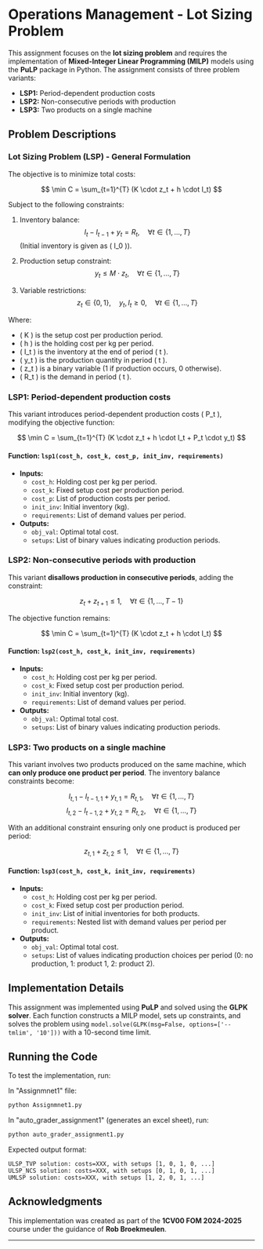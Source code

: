 # Operations Management - Lot Sizing Problem

This assignment focuses on the **lot sizing problem** and requires the implementation of **Mixed-Integer Linear Programming (MILP)** models using the **PuLP** package in Python. The assignment consists of three problem variants:

- **LSP1:** Period-dependent production costs
- **LSP2:** Non-consecutive periods with production
- **LSP3:** Two products on a single machine

## Problem Descriptions

### **Lot Sizing Problem (LSP) - General Formulation**

The objective is to minimize total costs:

$$ \min C = \sum_{t=1}^{T} (K \cdot z_t + h \cdot I_t) $$

Subject to the following constraints:

1. Inventory balance:
   $$ I_t - I_{t-1} + y_t = R_t, \quad \forall t \in \{1, \dots, T\} $$
   (Initial inventory is given as \( I_0 \)).

2. Production setup constraint:
   $$ y_t \leq M \cdot z_t, \quad \forall t \in \{1, \dots, T\} $$

3. Variable restrictions:
   $$ z_t \in \{0,1\}, \quad y_t, I_t \geq 0, \quad \forall t \in \{1, \dots, T\} $$

Where:
- \( K \) is the setup cost per production period.
- \( h \) is the holding cost per kg per period.
- \( I_t \) is the inventory at the end of period \( t \).
- \( y_t \) is the production quantity in period \( t \).
- \( z_t \) is a binary variable (1 if production occurs, 0 otherwise).
- \( R_t \) is the demand in period \( t \).

### **LSP1: Period-dependent production costs**

This variant introduces period-dependent production costs \( P_t \), modifying the objective function:

$$ \min C = \sum_{t=1}^{T} (K \cdot z_t + h \cdot I_t + P_t \cdot y_t) $$

#### **Function: `lsp1(cost_h, cost_k, cost_p, init_inv, requirements)`**
- **Inputs:**
  - `cost_h`: Holding cost per kg per period.
  - `cost_k`: Fixed setup cost per production period.
  - `cost_p`: List of production costs per period.
  - `init_inv`: Initial inventory (kg).
  - `requirements`: List of demand values per period.
- **Outputs:**
  - `obj_val`: Optimal total cost.
  - `setups`: List of binary values indicating production periods.

### **LSP2: Non-consecutive periods with production**

This variant **disallows production in consecutive periods**, adding the constraint:

$$ z_t + z_{t+1} \leq 1, \quad \forall t \in \{1, \dots, T-1\} $$

The objective function remains:

$$ \min C = \sum_{t=1}^{T} (K \cdot z_t + h \cdot I_t) $$

#### **Function: `lsp2(cost_h, cost_k, init_inv, requirements)`**
- **Inputs:**
  - `cost_h`: Holding cost per kg per period.
  - `cost_k`: Fixed setup cost per production period.
  - `init_inv`: Initial inventory (kg).
  - `requirements`: List of demand values per period.
- **Outputs:**
  - `obj_val`: Optimal total cost.
  - `setups`: List of binary values indicating production periods.

### **LSP3: Two products on a single machine**

This variant involves two products produced on the same machine, which **can only produce one product per period**. The inventory balance constraints become:

$$ I_{t,1} - I_{t-1,1} + y_{t,1} = R_{t,1}, \quad \forall t \in \{1, \dots, T\} $$
$$ I_{t,2} - I_{t-1,2} + y_{t,2} = R_{t,2}, \quad \forall t \in \{1, \dots, T\} $$

With an additional constraint ensuring only one product is produced per period:

$$ z_{t,1} + z_{t,2} \leq 1, \quad \forall t \in \{1, \dots, T\} $$

#### **Function: `lsp3(cost_h, cost_k, init_inv, requirements)`**
- **Inputs:**
  - `cost_h`: Holding cost per kg per period.
  - `cost_k`: Fixed setup cost per production period.
  - `init_inv`: List of initial inventories for both products.
  - `requirements`: Nested list with demand values per period per product.
- **Outputs:**
  - `obj_val`: Optimal total cost.
  - `setups`: List of values indicating production choices per period (0: no production, 1: product 1, 2: product 2).

## Implementation Details

This assignment was implemented using **PuLP** and solved using the **GLPK solver**. Each function constructs a MILP model, sets up constraints, and solves the problem using `model.solve(GLPK(msg=False, options=['--tmlim', '10']))` with a 10-second time limit.

## Running the Code

To test the implementation, run:

In "Assignmnet1" file:
```bash
python Assignmnet1.py
```
In "auto_grader_assignment1" (generates an excel sheet), run:
```bash
python auto_grader_assignment1.py
```

Expected output format:

```
ULSP_TVP solution: costs=XXX, with setups [1, 0, 1, 0, ...]
ULSP_NCS solution: costs=XXX, with setups [0, 1, 0, 1, ...]
UMLSP solution: costs=XXX, with setups [1, 2, 0, 1, ...]
```

## Acknowledgments

This implementation was created as part of the **1CV00 FOM 2024-2025** course under the guidance of **Rob Broekmeulen**.

---

